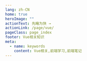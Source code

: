 ```yaml
---
lang: zh-CN
home: true
heroImage: ""
actionText: 先睹为快 →
actionLink: /page/vue/
pageClass: page_index
footer: Vue相关知识
meta:
  - name: keywords
    content: Vue相关,前端学习,前端笔记
---
```


<template>
    <div class="cont">
        <div id="large-header" class="large-header">
        </div>
    </div>
</template>
